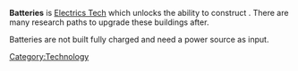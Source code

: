 **Batteries** is [Electrics Tech](Electrics_Tech.md "wikilink") which
unlocks the ability to construct [](Battery_Bank.md). There are many research paths to
upgrade these buildings after.

Batteries are not built fully charged and need a power source as input.

[Category:Technology](Category:Technology "wikilink")